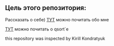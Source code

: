 ## Цель этого репозитория:

Рассказать о себе)
[ТУТ](https://github.com/DerekBum/practice1/blob/master/bio.md) можно почитать обо мне

[ТУТ](https://github.com/DerekBum/practice1/blob/master/qsort.md) можно почитать о qsort`е

this repository was inspected by Kirill Kondratyuk
